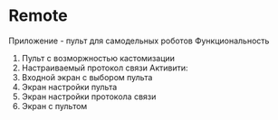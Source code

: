 # Remote
Приложение - пульт для самодельных роботов
Функциональность
1) Пульт с возморжностью кастомизации
2) Настраиваемый протокол связи
Активити:
1) Входной экран с выбором пульта
2) Экран настройки пульта
3) Экран настройки протокола связи
4) Экран с пультом
